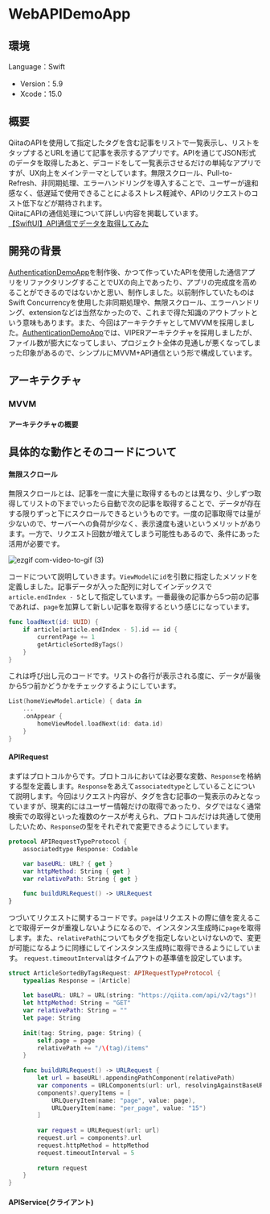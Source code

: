 # WebAPIDemoApp
## 環境
Language：Swift
- Version：5.9
- Xcode：15.0
## 概要
QiitaのAPIを使用して指定したタグを含む記事をリストで一覧表示し、リストをタップするとURLを通じて記事を表示するアプリです。APIを通じてJSON形式のデータを取得したあと、デコードをして一覧表示させるだけの単純なアプリですが、UX向上をメインテーマとしています。無限スクロール、Pull-to-Refresh、非同期処理、エラーハンドリングを導入することで、ユーザーが違和感なく、低遅延で使用できることによるストレス軽減や、APIのリクエストのコスト低下などが期待されます。    
QiitaにAPIの通信処理について詳しい内容を掲載しています。     
[【SwiftUI】API通信でデータを取得してみた](https://qiita.com/kaito-seita/items/dbddf34d56d4f325d48a)
## 開発の背景
[AuthenticationDemoApp](https://github.com/KaitoSeita/AuthenticationDemoApp)を制作後、かつて作っていたAPIを使用した通信アプリをリファクタリングすることでUXの向上であったり、アプリの完成度を高めることができるのではないかと思い、制作しました。以前制作していたものはSwift Concurrencyを使用した非同期処理や、無限スクロール、エラーハンドリング、extensionなどは当然なかったので、これまで得た知識のアウトプットという意味もあります。また、今回はアーキテクチャとしてMVVMを採用しました。[AuthenticationDemoApp](https://github.com/KaitoSeita/AuthenticationDemoApp)では、VIPERアーキテクチャを採用しましたが、ファイル数が膨大になってしまい、プロジェクト全体の見通しが悪くなってしまった印象があるので、シンプルにMVVM+API通信という形で構成しています。
## アーキテクチャ
### MVVM
#### アーキテクチャの概要


## 具体的な動作とそのコードについて
#### 無限スクロール
無限スクロールとは、記事を一度に大量に取得するものとは異なり、少しずつ取得してリストの下までいったら自動で次の記事を取得することで、データが存在する限りずっと下にスクロールできるというものです。一度の記事取得では量が少ないので、サーバーへの負荷が少なく、表示速度も速いというメリットがあります。一方で、リクエスト回数が増えてしまう可能性もあるので、条件にあった活用が必要です。    

![ezgif com-video-to-gif (3)](https://github.com/KaitoSeita/WebAPIDemoApp/assets/113151647/5ade559b-b913-4b37-8e61-5b03fd686a6a)    

コードについて説明していきます。`ViewModel`に`id`を引数に指定したメソッドを定義しました。記事データが入った配列に対してインデックスで`article.endIndex - 5`として指定しています。一番最後の記事から5つ前の記事であれば、`page`を加算して新しい記事を取得するという感じになっています。
```Swift
func loadNext(id: UUID) {
    if article[article.endIndex - 5].id == id {
        currentPage += 1
        getArticleSortedByTags()
    }
}
```
これは呼び出し元のコードです。リストの各行が表示される度に、データが最後から5つ前かどうかをチェックするようにしています。
```Swift
List(homeViewModel.article) { data in
    ...
    .onAppear {
        homeViewModel.loadNext(id: data.id)
    }
}
```
#### APIRequest
まずはプロトコルからです。プロトコルにおいては必要な変数、`Response`を格納する型を定義します。`Response`をあえて`associatedtype`としていることについて説明します。今回はリクエスト内容が、タグを含む記事の一覧表示のみとなっていますが、現実的にはユーザー情報だけの取得であったり、タグではなく通常検索での取得といった複数のケースが考えられ、プロトコルだけは共通して使用したいため、`Response`の型をそれぞれで変更できるようにしています。
```Swift
protocol APIRequestTypeProtocol {
    associatedtype Response: Codable
    
    var baseURL: URL? { get }
    var httpMethod: String { get }
    var relativePath: String { get }

    func buildURLRequest() -> URLRequest
}
```
つづいてリクエストに関するコードです。`page`はリクエストの際に値を変えることで取得データが重複しないようになるので、インスタンス生成時に`page`を取得します。また、`relativePath`についてもタグを指定しないといけないので、変更が可能になるように同様にしてインスタンス生成時に取得できるようにしています。
`request.timeoutInterval`はタイムアウトの基準値を設定しています。
```Swift
struct ArticleSortedByTagsRequest: APIRequestTypeProtocol {
    typealias Response = [Article]
    
    let baseURL: URL? = URL(string: "https://qiita.com/api/v2/tags")!
    let httpMethod: String = "GET"
    var relativePath: String = ""
    let page: String
    
    init(tag: String, page: String) {
        self.page = page
        relativePath += "/\(tag)/items"
    }
    
    func buildURLRequest() -> URLRequest {
        let url = baseURL!.appendingPathComponent(relativePath)
        var components = URLComponents(url: url, resolvingAgainstBaseURL: true)
        components?.queryItems = [
            URLQueryItem(name: "page", value: page),
            URLQueryItem(name: "per_page", value: "15")
        ]
        
        var request = URLRequest(url: url)
        request.url = components?.url
        request.httpMethod = httpMethod
        request.timeoutInterval = 5
        
        return request
    }
}
```
#### APIService(クライアント)





